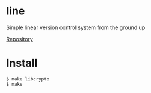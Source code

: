 # line
Simple linear version control system from the ground up

[Repository](https://github.com/NoHomey/line)

# Install

```
$ make libcrypto
$ make
```
